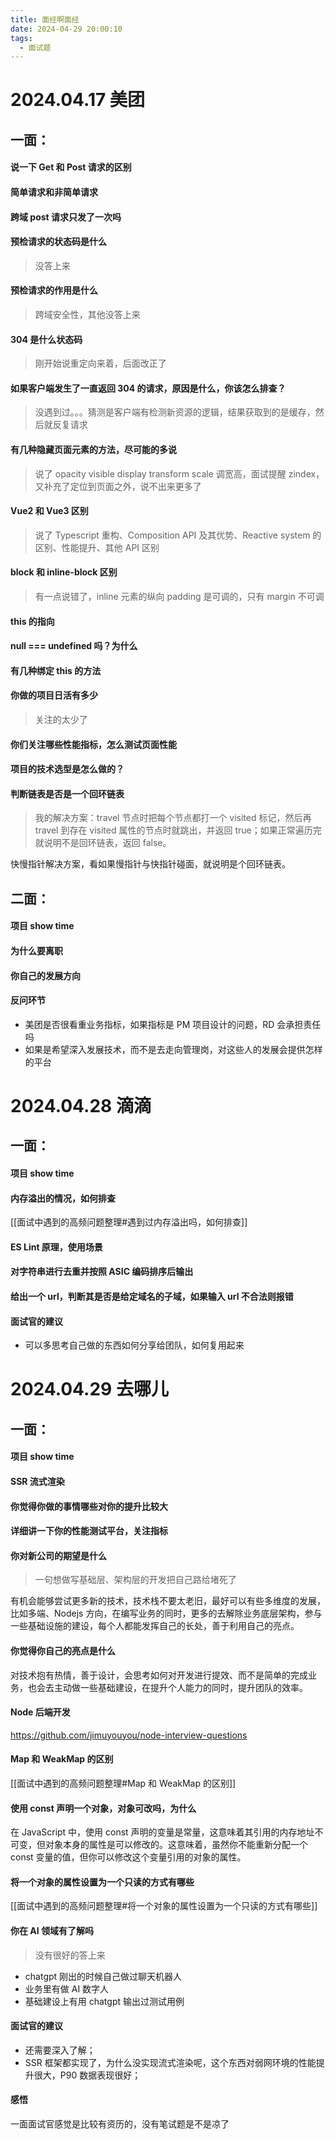 ```yaml
---
title: 面经啊面经
date: 2024-04-29 20:00:10
tags:
  - 面试题
---
```

# 2024.04.17 美团

## 一面：

#### 说一下 Get 和 Post 请求的区别

#### 简单请求和非简单请求

#### 跨域 post 请求只发了一次吗

#### 预检请求的状态码是什么

> 没答上来

#### 预检请求的作用是什么

> 跨域安全性，其他没答上来

#### 304 是什么状态码

> 刚开始说重定向来着，后面改正了

#### 如果客户端发生了一直返回 304 的请求，原因是什么，你该怎么排查？

> 没遇到过。。。猜测是客户端有检测新资源的逻辑，结果获取到的是缓存，然后就反复请求

#### 有几种隐藏页面元素的方法，尽可能的多说

> 说了 opacity visible display transform scale 调宽高，面试提醒 zindex，又补充了定位到页面之外，说不出来更多了

#### Vue2 和 Vue3 区别

> 说了 Typescript 重构、Composition API 及其优势、Reactive system 的区别、性能提升、其他 API 区别

#### block 和 inline-block 区别

> 有一点说错了，inline 元素的纵向 padding 是可调的，只有 margin 不可调

#### this 的指向

#### null === undefined 吗？为什么

#### 有几种绑定 this 的方法

#### 你做的项目日活有多少

> 关注的太少了

#### 你们关注哪些性能指标，怎么测试页面性能

#### 项目的技术选型是怎么做的？

#### 判断链表是否是一个回环链表

> 我的解决方案：travel 节点时把每个节点都打一个 visited 标记，然后再 travel 到存在 visited 属性的节点时就跳出，并返回 true；如果正常遍历完就说明不是回环链表，返回 false。

快慢指针解决方案，看如果慢指针与快指针碰面，就说明是个回环链表。

## 二面：

#### 项目 show time

#### 为什么要离职

#### 你自己的发展方向

#### 反问环节

- 美团是否很看重业务指标，如果指标是 PM 项目设计的问题，RD 会承担责任吗
- 如果是希望深入发展技术，而不是去走向管理岗，对这些人的发展会提供怎样的平台

# 2024.04.28 滴滴

## 一面：

#### 项目 show time

#### 内存溢出的情况，如何排查

[[面试中遇到的高频问题整理#遇到过内存溢出吗，如何排查]]

#### ES Lint 原理，使用场景

#### 对字符串进行去重并按照 ASIC 编码排序后输出

#### 给出一个 url，判断其是否是给定域名的子域，如果输入 url 不合法则报错

#### 面试官的建议

- 可以多思考自己做的东西如何分享给团队，如何复用起来

# 2024.04.29 去哪儿

## 一面：

#### 项目 show time

#### SSR 流式渲染

#### 你觉得你做的事情哪些对你的提升比较大

#### 详细讲一下你的性能测试平台，关注指标

#### 你对新公司的期望是什么

> 一句想做写基础层、架构层的开发把自己路给堵死了

有机会能够尝试更多新的技术，技术栈不要太老旧，最好可以有些多维度的发展，比如多端、Nodejs 方向，在编写业务的同时，更多的去解除业务底层架构，参与一些基础设施的建设，每个人都能发挥自己的长处，善于利用自己的亮点。

#### 你觉得你自己的亮点是什么

对技术抱有热情，善于设计，会思考如何对开发进行提效、而不是简单的完成业务，也会去主动做一些基础建设，在提升个人能力的同时，提升团队的效率。

#### Node 后端开发

https://github.com/jimuyouyou/node-interview-questions

#### Map 和 WeakMap 的区别

[[面试中遇到的高频问题整理#Map 和 WeakMap 的区别]]

#### 使用 const 声明一个对象，对象可改吗，为什么

在 JavaScript 中，使用 const 声明的变量是常量，这意味着其引用的内存地址不可变，但对象本身的属性是可以修改的。这意味着，虽然你不能重新分配一个 const 变量的值，但你可以修改这个变量引用的对象的属性。

#### 将一个对象的属性设置为一个只读的方式有哪些

[[面试中遇到的高频问题整理#将一个对象的属性设置为一个只读的方式有哪些]]
#### 你在 AI 领域有了解吗

> 没有很好的答上来

- chatgpt 刚出的时候自己做过聊天机器人
- 业务里有做 AI 数字人
- 基础建设上有用 chatgpt 输出过测试用例

#### 面试官的建议

- 还需要深入了解；
- SSR 框架都实现了，为什么没实现流式渲染呢，这个东西对弱网环境的性能提升很大，P90 数据表现很好；

#### 感悟

一面面试官感觉是比较有资历的，没有笔试题是不是凉了